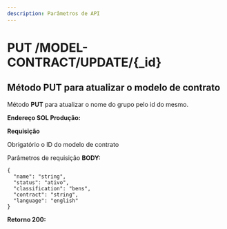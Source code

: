 ```yaml
---
description: Parâmetros de API
---
```


# PUT /MODEL-CONTRACT/UPDATE/{\_id}

## Método PUT para atualizar o modelo de contrato

Método **PUT** para atualizar o nome do grupo pelo id do mesmo.

**Endereço SOL Produção:**&#x20;

**Requisição**

Obrigatório o ID do modelo de contrato

Parâmetros de requisição **BODY:**

```
{
  "name": "string",
  "status": "ativo",
  "classification": "bens",
  "contract": "string",
  "language": "english"
}
```

**Retorno 200:**

